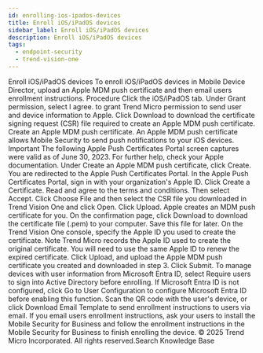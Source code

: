 ```yaml
---
id: enrolling-ios-ipados-devices
title: Enroll iOS/iPadOS devices
sidebar_label: Enroll iOS/iPadOS devices
description: Enroll iOS/iPadOS devices
tags:
  - endpoint-security
  - trend-vision-one
---
```


 Enroll iOS/iPadOS devices To enroll iOS/iPadOS devices in Mobile Device Director, upload an Apple MDM push certificate and then email users enrollment instructions. Procedure Click the iOS/iPadOS tab. Under Grant permission, select I agree. to grant Trend Micro permission to send user and device information to Apple. Click Download to download the certificate signing request (CSR) file required to create an Apple MDM push certificate. Create an Apple MDM push certificate. An Apple MDM push certificate allows Mobile Security to send push notifications to your iOS devices. Important The following Apple Push Certificates Portal screen captures were valid as of June 30, 2023. For further help, check your Apple documentation. Under Create an Apple MDM push certificate, click Create. You are redirected to the Apple Push Certificates Portal. In the Apple Push Certificates Portal, sign in with your organization's Apple ID. Click Create a Certificate. Read and agree to the terms and conditions. Then select Accept. Click Choose File and then select the CSR file you downloaded in Trend Vision One and click Open. Click Upload. Apple creates an MDM push certificate for you. On the confirmation page, click Download to download the certificate file (.pem) to your computer. Save this file for later. On the Trend Vision One console, specify the Apple ID you used to create the certificate. Note Trend Micro records the Apple ID used to create the original certificate. You will need to use the same Apple ID to renew the expired certificate. Click Upload, and upload the Apple MDM push certificate you created and downloaded in step 3. Click Submit. To manage devices with user information from Microsoft Entra ID, select Require users to sign into Active Directory before enrolling. If Microsoft Entra ID is not configured, click Go to User Configuration to configure Microsoft Entra ID before enabling this function. Scan the QR code with the user's device, or click Download Email Template to send enrollment instructions to users via email. If you email users enrollment instructions, ask your users to install the Mobile Security for Business and follow the enrollment instructions in the Mobile Security for Business to finish enrolling the device. © 2025 Trend Micro Incorporated. All rights reserved.Search Knowledge Base